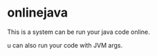 # onlinejava

This is a system can be run your java code online.

u can also run your code with JVM args.
